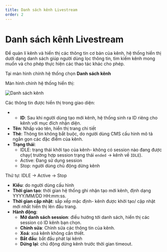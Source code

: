 ```yaml
---
title: Danh sách kênh Livestream
order: 2
---
```


# Danh sách kênh Livestream

Để quản lí kênh và hiển thị các thông tin cơ bản của kênh, hệ thống hiển thị dưới dạng danh sách giúp người dùng lọc thông tin, tìm kiếm kênh mong muốn và cho phép thực hiện các thao tác khác cho phép.

Tại màn hình chính hệ thống chọn **Danh sách kênh**

Màn hình chính hệ thống hiển thị:

![Danh sách kênh](/images/livestream/list-channel.png)

Các thông tin được hiển thị trong giao diện:

- - **ID**: Sau khi người dùng tạo mới kênh, hệ thống sinh ra ID riêng cho kênh với mục đích nhận diện.
- **Tên**: Nhấp vào tên, hiển thị trang chi tiết
- **Thẻ**: Thông tin không bắt buộc, do người dùng CMS cấu hình mô tả ngắn gọn các đặc điểm của kênh.
- **Trạng thái**:
  - IDLE: trạng thái khởi tạo của kênh- không có session nào đang được chạy( trường hợp session trạng thái `ended` -> kênh về `IDLE`).
  - Active: Đang sử dụng session
  - Stop: người dùng chủ động dừng kênh

Thứ tự: IDLE → Active -> Stop

- **Kiểu**: do người dùng cấu hình
- **Thời gian tạo**: thời gian hệ thống ghi nhận tạo mới kênh, định dạng YYYY/MM/DD HH:mm:ss.
- **Thời gian cập nhật**: sắp xếp mặc định- kênh được khởi tạo/ cập nhật mới nhất hiển thị lên đầu trang.
- **Hành động**:
  - **Mở danh sách session**: điều hướng tới danh sách, hiển thị các session có ID kênh bạn chọn.
  - **Chỉnh sửa**: Chỉnh sửa các thông tin của kênh.
  - **Xoá**: xoá kênh không cần thiết.
  - **Bắt đầu**:  bắt đầu phát lại kênh
  - **Dừng lại**: chủ động dừng kênh trước thời gian timeout.
